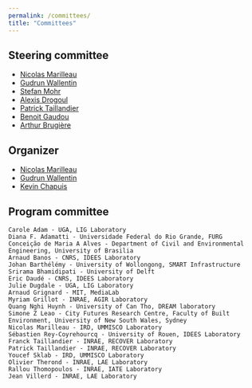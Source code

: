 ```yaml
---
permalink: /committees/
title: "Committees"
---
```


## Steering committee

- [Nicolas Marilleau](https://scholar.google.fr/citations?user=DJFy6n0AAAAJ&hl=fr)
- [Gudrun Wallentin](https://www.plus.ac.at/geoinformatik/department/team/wallentin/?lang=en)
- [Stefan Mohr](https://www.researchgate.net/profile/Stefan-Mohr-4)
- [Alexis Drogoul](https://scholar.google.com/citations?user=xCUL8IwAAAAJ&hl=fr)
- [Patrick Taillandier](https://miat.inrae.fr/site/Patrick_TAILLANDIER)
- [Benoit Gaudou](https://scholar.google.com/citations?user=-hv1aHYAAAAJ&hl=fr)
- [Arthur Brugière](https://scholar.google.com/citations?hl=en&user=Zk8mYXoAAAAJ)

## Organizer

- [Nicolas Marilleau](https://scholar.google.fr/citations?user=DJFy6n0AAAAJ&hl=fr)
- [Gudrun Wallentin](https://www.plus.ac.at/geoinformatik/department/team/wallentin/?lang=en)
- [Kevin Chapuis](https://scholar.google.fr/citations?user=_fbPeNwAAAAJ&hl=fr)

## Program committee


    Carole Adam - UGA, LIG Laboratory
    Diana F. Adamatti - Universidade Federal do Rio Grande, FURG
    Conceição de Maria A Alves - Department of Civil and Environmental Engineering, University of Brasilia
    Arnaud Banos - CNRS, IDEES Laboratory
    Johan Barthélémy - University of Wollongong, SMART Infrastructure
    Srirama Bhamidipati - University of Delft
    Eric Daudé - CNRS, IDEES Laboratory
    Julie Dugdale - UGA, LIG Laboratory
    Arnaud Grignard - MIT, MediaLab
    Myriam Grillot - INRAE, AGIR Laboratory
    Quang Nghi Huynh - University of Can Tho, DREAM laboratory
    Simone Z Leao - City Futures Research Centre, Faculty of Built Environment, University of New South Wales, Sydney
    Nicolas Marilleau - IRD, UMMISCO Laboratory
    Sébastien Rey-Coyrehourcq - University of Rouen, IDEES Laboratory
    Franck Taillandier - INRAE, RECOVER Laboratory
    Patrick Taillandier - INRAE, RECOVER Laboratory
    Youcef Sklab - IRD, UMMISCO Laboratory
    Olivier Therond - INRAE, LAE Laboratory
    Rallou Thomopoulos - INRAE, IATE Laboratory
    Jean Villerd - INRAE, LAE Laboratory


